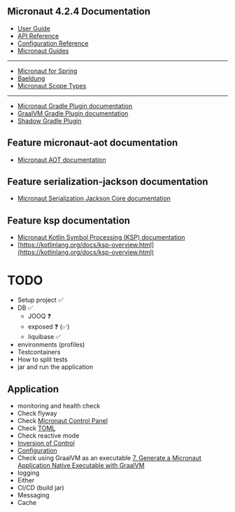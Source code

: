 ## Micronaut 4.2.4 Documentation

- [User Guide](https://docs.micronaut.io/4.2.4/guide/index.html)
- [API Reference](https://docs.micronaut.io/4.2.4/api/index.html)
- [Configuration Reference](https://docs.micronaut.io/4.2.4/guide/configurationreference.html)
- [Micronaut Guides](https://guides.micronaut.io/index.html)
---
- [Micronaut for Spring](https://micronaut-projects.github.io/micronaut-spring/latest/guide/)
- [Baeldung](https://www.baeldung.com/micronaut)
- [Micronaut Scope Types](https://guides.micronaut.io/latest/micronaut-scope-types-gradle-java.html)
---

- [Micronaut Gradle Plugin documentation](https://micronaut-projects.github.io/micronaut-gradle-plugin/latest/)
- [GraalVM Gradle Plugin documentation](https://graalvm.github.io/native-build-tools/latest/gradle-plugin.html)
- [Shadow Gradle Plugin](https://plugins.gradle.org/plugin/com.github.johnrengelman.shadow)

## Feature micronaut-aot documentation

- [Micronaut AOT documentation](https://micronaut-projects.github.io/micronaut-aot/latest/guide/)

## Feature serialization-jackson documentation

- [Micronaut Serialization Jackson Core documentation](https://micronaut-projects.github.io/micronaut-serialization/latest/guide/)

## Feature ksp documentation

- [Micronaut Kotlin Symbol Processing (KSP) documentation](https://docs.micronaut.io/latest/guide/#kotlin)
- [https://kotlinlang.org/docs/ksp-overview.html](https://kotlinlang.org/docs/ksp-overview.html)

# TODO

- Setup project ✅
- DB ✅
  - JOOQ ❓
  - exposed ❓ (✅)
  - liquibase ✅
- environments (profiles)
- Testcontainers
- How to split tests
- jar and run the application

## Application

- monitoring and health check
- Check flyway
- Check [Micronaut Control Panel](https://micronaut-projects.github.io/micronaut-control-panel/latest/guide/)
- Check [TOML](https://toml.io/en/)
- Check reactive mode
- [Inversion of Control](https://docs.micronaut.io/latest/guide/#beans)
- [Configuration](https://docs.micronaut.io/latest/guide/#configuration)
- Check using GraalVM as an executable [7. Generate a Micronaut Application Native Executable with GraalVM](https://guides.micronaut.io/latest/creating-your-first-micronaut-app-maven-kotlin.html)
- logging
- Either
- CI/CD (build jar)
- Messaging
- Cache
